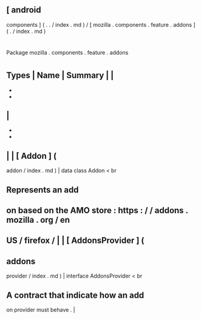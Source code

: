 [
android
-
components
]
(
.
.
/
index
.
md
)
/
[
mozilla
.
components
.
feature
.
addons
]
(
.
/
index
.
md
)
#
#
Package
mozilla
.
components
.
feature
.
addons
#
#
#
Types
|
Name
|
Summary
|
|
-
-
-
|
-
-
-
|
|
[
Addon
]
(
-
addon
/
index
.
md
)
|
data
class
Addon
<
br
>
Represents
an
add
-
on
based
on
the
AMO
store
:
https
:
/
/
addons
.
mozilla
.
org
/
en
-
US
/
firefox
/
|
|
[
AddonsProvider
]
(
-
addons
-
provider
/
index
.
md
)
|
interface
AddonsProvider
<
br
>
A
contract
that
indicate
how
an
add
-
on
provider
must
behave
.
|

